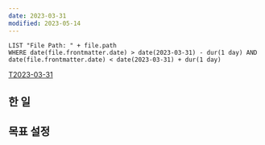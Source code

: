 ```yaml
---
date: 2023-03-31
modified: 2023-05-14
---
```


```dataview
LIST "File Path: " + file.path
WHERE date(file.frontmatter.date) > date(2023-03-31) - dur(1 day) AND date(file.frontmatter.date) < date(2023-03-31) + dur(1 day)
```

[T2023-03-31](../../../topic/tech-review/T2023-03-31/T2023-03-31)

## 한 일

## 목표 설정
